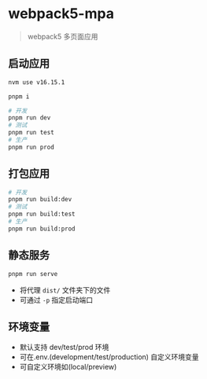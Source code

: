 # webpack5-mpa

> webpack5 多页面应用

## 启动应用

```bash
nvm use v16.15.1

pnpm i

# 开发
pnpm run dev
# 测试
pnpm run test
# 生产
pnpm run prod
```

## 打包应用

```bash
# 开发
pnpm run build:dev
# 测试
pnpm run build:test
# 生产
pnpm run build:prod
```

## 静态服务

```bash
pnpm run serve
```

- 将代理 `dist/` 文件夹下的文件
- 可通过 `-p` 指定启动端口

## 环境变量

- 默认支持 dev/test/prod 环境
- 可在.env.(development/test/production) 自定义环境变量
- 可自定义环境如(local/preview)
